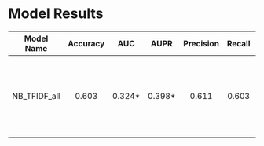 # Model Results

|Model Name|Accuracy|AUC|AUPR|Precision|Recall|F1 Score|Fit Time|Transform/Predict Time|Eval Time|Notes|
|:--------:|:------:|:-:|:--:|:-------:|:----:|:------:|:------:|:--------------------:|:-------:|:---:|
|NB_TFIDF_all|0.603|0.324*|0.398*|0.611|0.603|0.598|955.46 min|0.97 sec|817.27 min|*Probably calculated for wrong label so most likely 1 - these scores.|